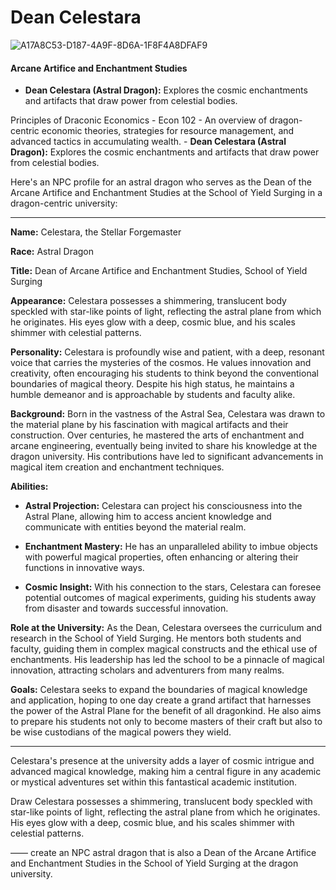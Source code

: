 # Dean Celestara

![A17A8C53-D187-4A9F-8D6A-1F8F4A8DFAF9](images/A17A8C53-D187-4A9F-8D6A-1F8F4A8DFAF9.webp)

#### Arcane Artifice and Enchantment Studies

- **Dean Celestara (Astral Dragon):** Explores the cosmic enchantments and artifacts that draw power from celestial bodies.

Principles of Draconic Economics  - Econ 102
	- An overview of dragon-centric economic theories, strategies for resource management, and advanced tactics in accumulating wealth.
	- **Dean Celestara (Astral Dragon):** Explores the cosmic enchantments and artifacts that draw power from celestial bodies.

Here's an NPC profile for an astral dragon who serves as the Dean of the Arcane Artifice and Enchantment Studies at the School of Yield Surging in a dragon-centric university:

---

**Name:** Celestara, the Stellar Forgemaster

**Race:** Astral Dragon

**Title:** Dean of Arcane Artifice and Enchantment Studies, School of Yield Surging

**Appearance:** Celestara possesses a shimmering, translucent body speckled with star-like points of light, reflecting the astral plane from which he originates. His eyes glow with a deep, cosmic blue, and his scales shimmer with celestial patterns.

**Personality:** Celestara is profoundly wise and patient, with a deep, resonant voice that carries the mysteries of the cosmos. He values innovation and creativity, often encouraging his students to think beyond the conventional boundaries of magical theory. Despite his high status, he maintains a humble demeanor and is approachable by students and faculty alike.

**Background:** Born in the vastness of the Astral Sea, Celestara was drawn to the material plane by his fascination with magical artifacts and their construction. Over centuries, he mastered the arts of enchantment and arcane engineering, eventually being invited to share his knowledge at the dragon university. His contributions have led to significant advancements in magical item creation and enchantment techniques.

**Abilities:**

- **Astral Projection:** Celestara can project his consciousness into the Astral Plane, allowing him to access ancient knowledge and communicate with entities beyond the material realm.

- **Enchantment Mastery:** He has an unparalleled ability to imbue objects with powerful magical properties, often enhancing or altering their functions in innovative ways.

- **Cosmic Insight:** With his connection to the stars, Celestara can foresee potential outcomes of magical experiments, guiding his students away from disaster and towards successful innovation.

**Role at the University:** As the Dean, Celestara oversees the curriculum and research in the School of Yield Surging. He mentors both students and faculty, guiding them in complex magical constructs and the ethical use of enchantments. His leadership has led the school to be a pinnacle of magical innovation, attracting scholars and adventurers from many realms.

**Goals:** Celestara seeks to expand the boundaries of magical knowledge and application, hoping to one day create a grand artifact that harnesses the power of the Astral Plane for the benefit of all dragonkind. He also aims to prepare his students not only to become masters of their craft but also to be wise custodians of the magical powers they wield.

---

Celestara's presence at the university adds a layer of cosmic intrigue and advanced magical knowledge, making him a central figure in any academic or mystical adventures set within this fantastical academic institution.

 Draw Celestara possesses a shimmering, translucent body speckled with star-like points of light, reflecting the astral plane from which he originates. His eyes glow with a deep, cosmic blue, and his scales shimmer with celestial patterns.

——
create an NPC astral dragon that is also a Dean of the Arcane Artifice and Enchantment Studies in the School  of Yield Surging at the dragon university.
